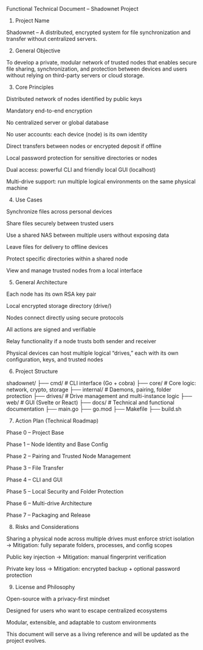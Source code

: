 Functional Technical Document – Shadownet Project

1. Project Name

Shadownet – A distributed, encrypted system for file synchronization and transfer without centralized servers.

2. General Objective

To develop a private, modular network of trusted nodes that enables secure file sharing, synchronization, and protection between devices and users without relying on third-party servers or cloud storage.

3. Core Principles

Distributed network of nodes identified by public keys

Mandatory end-to-end encryption

No centralized server or global database

No user accounts: each device (node) is its own identity

Direct transfers between nodes or encrypted deposit if offline

Local password protection for sensitive directories or nodes

Dual access: powerful CLI and friendly local GUI (localhost)

Multi-drive support: run multiple logical environments on the same physical machine

4. Use Cases

Synchronize files across personal devices

Share files securely between trusted users

Use a shared NAS between multiple users without exposing data

Leave files for delivery to offline devices

Protect specific directories within a shared node

View and manage trusted nodes from a local interface

5. General Architecture

Each node has its own RSA key pair

Local encrypted storage directory (drive/)

Nodes connect directly using secure protocols

All actions are signed and verifiable

Relay functionality if a node trusts both sender and receiver

Physical devices can host multiple logical “drives,” each with its own configuration, keys, and trusted nodes

6. Project Structure

shadownet/
├── cmd/              # CLI interface (Go + cobra)
├── core/             # Core logic: network, crypto, storage
├── internal/         # Daemons, pairing, folder protection
├── drives/           # Drive management and multi-instance logic
├── web/              # GUI (Svelte or React)
├── docs/             # Technical and functional documentation
├── main.go
├── go.mod
├── Makefile
├── build.sh

7. Action Plan (Technical Roadmap)

Phase 0 – Project Base



Phase 1 – Node Identity and Base Config



Phase 2 – Pairing and Trusted Node Management



Phase 3 – File Transfer



Phase 4 – CLI and GUI



Phase 5 – Local Security and Folder Protection



Phase 6 – Multi-drive Architecture



Phase 7 – Packaging and Release



8. Risks and Considerations

Sharing a physical node across multiple drives must enforce strict isolation
→ Mitigation: fully separate folders, processes, and config scopes

Public key injection
→ Mitigation: manual fingerprint verification

Private key loss
→ Mitigation: encrypted backup + optional password protection

9. License and Philosophy

Open-source with a privacy-first mindset

Designed for users who want to escape centralized ecosystems

Modular, extensible, and adaptable to custom environments

This document will serve as a living reference and will be updated as the project evolves.

